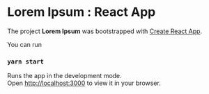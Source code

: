 # Lorem Ipsum : React App

The project **Lorem Ipsum** was bootstrapped with [Create React App](https://github.com/facebook/create-react-app).

You can run

### `yarn start`

Runs the app in the development mode.\
Open [http://localhost:3000](http://localhost:3000) to view it in your browser.
